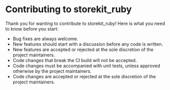 # Contributing to storekit_ruby

Thank you for wanting to contribute to storekit_ruby! Here is what you need to
know before you start:

* Bug fixes are always welcome.
* New features should start with a discussion before any code is written.
* New features are accepted or rejected at the sole discretion of the project
  maintainers.
* Code changes that break the CI build will not be accepted.
* Code changes must be accompanied with unit tests, unless approved otherwise
  by the project maintainers.
* Code changes are accepted or rejected at the sole discretion of the project
  maintainers.

